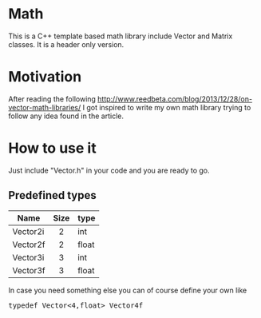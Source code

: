 # Math

This is a C++ template based math library include Vector and Matrix classes.
It is a header only version.

# Motivation

After reading the following http://www.reedbeta.com/blog/2013/12/28/on-vector-math-libraries/ I got
inspired to write my own math library trying to follow any idea found in the article.

# How to use it

Just include "Vector.h" in your code and you are ready to go.

## Predefined types

| Name    | Size | type  |
| ------- |:----:| ----- |
|Vector2i |   2  | int   |
|Vector2f |   2  | float |
|Vector3i |   3  | int   |
|Vector3f |   3  | float |

In case you need something else you can of course define your own like
<pre>
typedef Vector<4,float> Vector4f
</pre>
